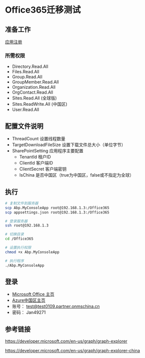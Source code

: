 # Office365迁移测试
## 准备工作
[应用注册](https://docs.azure.cn/zh-cn/articles/azure-operations-guide/active-directory/aog-active-directory-howto-create-application-and-give-permission-by-postman#%E5%87%86%E5%A4%87%E5%B7%A5%E4%BD%9C)
### 所需权限
- Directory.Read.All
- Files.Read.All
- Group.Read.All
- GroupMember.Read.All
- Organization.Read.All
- OrgContact.Read.All
- Sites.Read.All (全球版)
- Sites.ReadWrite.All (中国区)
- User.Read.All


## 配置文件说明
- ThreadCount 设置线程数量
- TargetDownloadFileSize 设置下载文件总大小（单位字节）
- SharePointSetting 应用程序主要配置
  - TenantId 租户ID
  - ClientId 客户端ID
  - ClientSecret 客户端密钥
  - IsChina 是否中国区（true为中国区，false或不指定为全球）

## 执行 
``` bash
# 复制文件到服务器
scp Abp.MyConsoleApp root@192.168.1.3:/Office365
scp appsettings.json root@192.168.1.3:/Office365

# 登录服务器
ssh root@192.168.1.3

# 切换目录
cd /Office365

# 设置执行权限
chmod +x Abp.MyConsoleApp

# 执行程序
./Abp.MyConsoleApp 
``` 

## 登录
- [Microsoft Office 主页](https://portal.partner.microsoftonline.cn/Home)
- [Azure中国区主页](https://portal.azure.cn/#home)
- 账号： test@test0109.partner.onmschina.cn
- 密码： Jan49271

## 参考链接
https://developer.microsoft.com/en-us/graph/graph-explorer

https://developer.microsoft.com/en-us/graph/graph-explorer-china

